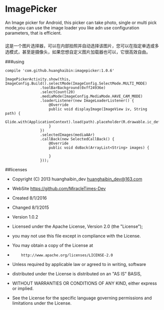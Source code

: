 # ImagePicker
An Image picker for Android, this picker can take photo, single or multi pick mode,you can use the image loader you like adn use configuration parameters, that is efficient.
###
这是一个图片选择器，可以在内部拍照并自动选择该图片，您可以在指定单选或多选模式，甚至是摄像头，如果您想自定义图片加载器也可以，它很高效自由。

###using
```
compile 'com.github.huanghaibin:imagepicker:1.0.6'
```
```
ImagePickerActivity.show(this, ImageConfig.Build().selectMode(ImageConfig.SelectMode.MULTI_MODE)
                .toolBarBackground(0xff24936e)
                .selectCount(20)
                .mediaMode(ImageConfig.MediaMode.HAVE_CAM_MODE)
                .loaderListener(new ImageLoaderListener() {
                    @Override
                    public void displayImage(ImageView iv, String path) {
                        Glide.with(ApplicationContext).load(path).placeholder(R.drawable.ic_default).into(iv);
                    }
                })
                .selectedImages(mediaAAr)
                .callBack(new SelectedCallBack() {
                    @Override
                    public void doBack(ArrayList<String> images) {
                       
                    }
                })); 
```
##licenses
- Copyright (C) 2013 huanghaibin_dev <huanghaibin_dev@163.com>
- WebSite https://github.com/MiracleTimes-Dev
- Created 8/1/2016
- Changed 8/1/2015
- Version 1.0.2
 
- Licensed under the Apache License, Version 2.0 (the "License");
- you may not use this file except in compliance with the License.
- You may obtain a copy of the License at
 
-         http://www.apache.org/licenses/LICENSE-2.0
 
- Unless required by applicable law or agreed to in writing, software
- distributed under the License is distributed on an "AS IS" BASIS,
- WITHOUT WARRANTIES OR CONDITIONS OF ANY KIND, either express or implied.
- See the License for the specific language governing permissions and
  limitations under the License.
 
